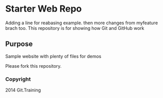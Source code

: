 # Starter Web Repo

Adding a line for reabasing example.
then more changes from myfeature brach too.
This repository is for showing how Git and GitHub work

## Purpose

Sample website with plenty of files for demos

Please fork this repository.

### Copyright
2014 
Git.Training